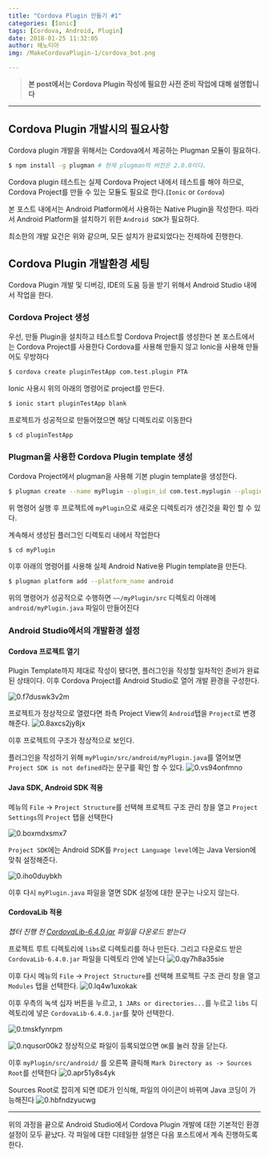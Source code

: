```yaml
---
title: "Cordova Plugin 만들기 #1"
categories: [Ionic]
tags: [Cordova, Android, Plugin]
date: 2018-01-25 11:32:05
author: 헤노티아
img: /MakeCordovaPlugin-1/cordova_bot.png

---
```


> **본 post에서는 Cordova Plugin 작성에 필요한 사전 준비 작업에 대해 설명합니다**

---

## Cordova Plugin 개발시의 필요사항
Cordova plugin 개발을 위해서는 Cordova에서 제공하는 Plugman 모듈이 필요하다.
``` bash cordova plugman 설치
$ npm install -g plugman # 현재 plugman의 버전은 2.0.0이다.
```

Cordova plugin 테스트는 실제 Cordova Project 내에서 테스트를 해야 하므로, Cordova Project를 만들 수 있는 모듈도 필요로 한다.(`Ionic` or `Cordova`)

본 포스트 내에서는 Android Platform에서 사용하는 Native Plugin을 작성한다.
따라서 Android Platform을 설치하기 위한 `Android SDK`가 필요하다.

최소한의 개발 요건은 위와 같으며, 모든 설치가 완료되었다는 전제하에 진행한다.

## Cordova Plugin 개발환경 세팅
Cordova Plugin 개발 및 디버깅, IDE의 도움 등을 받기 위해서 Android Studio 내에서 작업을 한다.

### Cordova Project 생성
우선, 만들 Plugin을 설치하고 테스트할 Cordova Project를 생성한다
본 포스트에서는 Cordova Project를 사용한다
Cordova를 사용해 만들지 않고 Ionic을 사용해 만들어도 무방하다

``` bash 'pluginTestApp' Project 생성
$ cordova create pluginTestApp com.test.plugin PTA
```

Ionic 사용시 위의 아래의 명령어로 project를 만든다.
``` bash
$ ionic start pluginTestApp blank
```

프로젝트가 성공적으로 만들어졌으면 해당 디렉토리로 이동한다

``` bash
$ cd pluginTestApp
```

### Plugman을 사용한 Cordova Plugin template 생성
Cordova Project에서 plugman을 사용해 기본 plugin template을 생성한다.

``` bash
$ plugman create --name myPlugin --plugin_id com.test.myplugin --plugin_version "0.0.1"
```
위 명령어 실행 후 프로젝트에 `myPlugin`으로 새로운 디렉토리가 생긴것을 확인 할 수 있다.

계속해서 생성된 플러그인 디렉토리 내에서 작업한다
``` bash
$ cd myPlugin
```

이후 아래의 명령어를 사용해 실제 Android Native용 Plugin template을 만든다.
``` bash
$ plugman platform add --platform_name android
```
위의 명령어가 성공적으로 수행하면 `~~/myPlugin/src` 디렉토리 아래에 `android/myPlugin.java` 파일이 만들어진다

### Android Studio에서의 개발환경 설정

#### Cordova 프로젝트 열기
Plugin Template까지 제대로 작성이 됐다면, 플러그인을 작성할 일차적인 준비가 완료된 상태이다.
이후 Cordova Project를 Android Studio로 열어 개발 환경을 구성한다.

![0.f7duswk3v2m](0.f7duswk3v2m.png)

프로젝트가 정상적으로 열렸다면 좌측 Project View의 `Android`탭을 `Project`로 변경해준다.
![0.8axcs2jy8jx](0.8axcs2jy8jx.png)

이후 프로젝트의 구조가 정상적으로 보인다.

플러그인을 작성하기 위해 `myPlugin/src/android/myPlugin.java`를 열어보면 `Project SDK is not defined`라는 문구를 확인 할 수 있다.
![0.vs94onfmno](0.vs94onfmno.png)

#### Java SDK, Android SDK 적용
메뉴의 `File` -> `Project Structure`를 선택해 프로젝트 구조 관리 창을 열고 `Project Settings`의 `Project` 탭을 선택한다

![0.boxmdxsmx7](0.boxmdxsmx7.png)

`Project SDK`에는 Android SDK를
`Project Language level`에는 Java Version에 맞춰 설정해준다.

![0.iho0duybkh](0.iho0duybkh.png)

이후 다시 `myPlugin.java` 파일을 열면 SDK 설정에 대한 문구는 나오지 않는다.


#### CordovaLib 적용
*챕터 진행 전 [CordovaLib-6.4.0.jar](/IonicEmbedded-1/CordovaLib-6.4.0.jar) 파일을 다운로드 받는다*

프로젝트 루트 디렉토리에 `libs`로 디렉토리를 하나 만든다.
그리고 다운로드 받은 `CordovaLib-6.4.0.jar` 파일을 디렉토리 안에 넣는다
![0.qy7h8a35sie](0.qy7h8a35sie.png)

이후 다시 메뉴의 `File` -> `Project Structure`를 선택해 프로젝트 구조 관리 창을 열고 `Modules` 탭을 선택한다.
![0.lq4w1uxokak](0.lq4w1uxokak.png)

이후 우측의 녹색 십자 버튼을 누르고, `1 JARs or directories...`를 누르고 `libs` 디렉토리에 넣은 `CordovaLib-6.4.0.jar`를 찾아 선택한다.

![0.tmskfynrpm](0.tmskfynrpm.png)

![0.nqusor00k2](0.nqusor00k2.png)
정상적으로 파일이 등록되었으면 `OK`를 눌러 창을 닫는다.

이후 `myPlugin/src/android/` 를 오른쪽 클릭해 `Mark Directory as -> Sources Root`를 선택한다
![0.apr51y8s4yk](0.apr51y8s4yk.png)

Sources Root로 잡히게 되면 IDE가 인식해, 파일의 아이콘이 바뀌며 Java 코딩이 가능해진다
![0.hbfndzyucwg](0.hbfndzyucwg.png)

----

위의 과정을 끝으로 Android Studio에서 Cordova Plugin 개발에 대한 기본적인 환경설정이 모두 끝났다.
각 파일에 대한 디테일한 설명은 다음 포스트에서 계속 진행하도록 한다.

